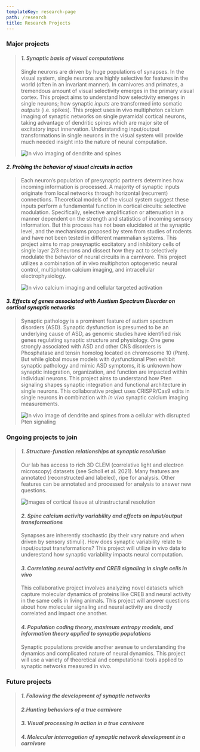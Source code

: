 ```yaml
---
templateKey: research-page
path: /research
title: Research Projects
---
```

<!--StartFragment-->

### Major projects

> #### ***1. Synaptic basis of visual computations***
>
> Single neurons are driven by huge populations of synapses. In the visual system, single neurons are highly selective for features in the world (often in an invariant manner). In carnivores and primates, a tremendous amount of visual selectivity emerges in the primary visual cortex. This project aims to understand how selectivity emerges in single neurons; how synaptic *inputs* are transformed into somatic *outputs* (i.e. spikes). This project uses in vivo multiphoton calcium imaging of synaptic networks on single pyramidal cortical neurons, taking advantage of dendritic spines which are major site of excitatory input innervation. Understanding input/output transformations in single neurons in the visual system will provide much needed insight into the nature of neural computation.
>
> ![In vivo imaging of dendrite and spines](/img/1.gif)

#### ***2. Probing the behavior of visual circuits in action***

> Each neuron’s population of presynaptic partners determines how incoming information is processed. A majority of synaptic inputs originate from local networks through horizontal (recurrent) connections. Theoretical models of the visual system suggest these inputs perform a fundamental function in cortical circuits: selective modulation. Specifically, selective amplification or attenuation in a manner dependent on the strength and statistics of incoming sensory information. But this process has not been elucidated at the synaptic level, and the mechanisms proposed by stem from studies of rodents and have not been tested in different mammalian systems. This project aims to map presynaptic excitatory and inhibitory cells of single layer 2/3 neurons and dissect how they act to selectively modulate the behavior of neural circuits in a carnivore. This project utilizes a combination of in vivo multiphoton optogenetic neural control, multiphoton calcium imaging, and intracellular electrophysiology.
>
> ![In vivo calcium imaging and cellular targeted activation](/img/2.gif)

#### ***3. Effects of genes associated with Austism Spectrum Disorder on cortical synaptic networks***

> Synaptic pathology is a prominent feature of autism spectrum disorders (ASD). Synaptic dysfunction is presumed to be an underlying cause of ASD, as genomic studies have identified risk genes regulating synaptic structure and physiology. One gene strongly associated with ASD and other CNS disorders is Phosphatase and tensin homolog located on chromosome 10 (*Pten*). But while global mouse models with dysfunctional Pten exhibit synaptic pathology and mimic ASD symptoms, it is unknown how synaptic integration, organization, and function are impacted within individual neurons. This project aims to understand how Pten signaling shapes synaptic integration and functional architecture in single neurons. This collaborative project uses CRISPR/Cas9 edits in single neurons in combination with *in vivo* synaptic calcium imaging measurements.
>
> ![In vivo image of dendrite and spines from a cellular with disrupted Pten signaling](/img/3.png)

### Ongoing projects to join

> #### ***1. Structure-function relationships at synaptic resolution***
>
> Our lab has access to rich 3D CLEM (correlative light and electron microscopy) datasets (see Scholl et al. 2021). Many features are annotated (reconstructed and labeled), ripe for analysis. Other features can be annotated and processed for analysis to answer new questions. 
>
> ![Images of cortical tissue at ultrastructural resolution](/img/ferretsbem.gif)
>
> #### ***2. Spine calcium activity variability and effects on input/output transformations***
>
> Synapses are inherently stochastic (by their vary nature and when driven by sensory stimuli). How does synaptic variability relate to input/output transformations? This project will utilize in vivo data to underestand how synaptic variability impacts neural computation.
>
> #### ***3. Correlating neural activity and CREB signaling in single cells in vivo***
>
> This collaborative project involves analyzing novel datasets which capture molecular dynamics of proteins like CREB and neural activity in the same cells in living animals. This project will answer questions about how molecular signaling and neural activity are directly correlated and impact one another.
>
> #### ***4. Population coding theory, maximum entropy models, and information theory applied to synaptic populations***
>
> Synaptic populations provide another avenue to understanding the dynamics and complicated nature of neural dynamics. This project will use a variety of theoretical and computational tools applied to synaptic networks measured in vivo.

### Future projects

> #### ***1. Following the development of synaptic networks***
>
> #### ***2.Hunting behaviors of a true carnivore***
>
> #### ***3. Visual processing in action in a true carnivore***
>
> #### ***4. Molecular interrogation of synaptic network development in a carnivore***